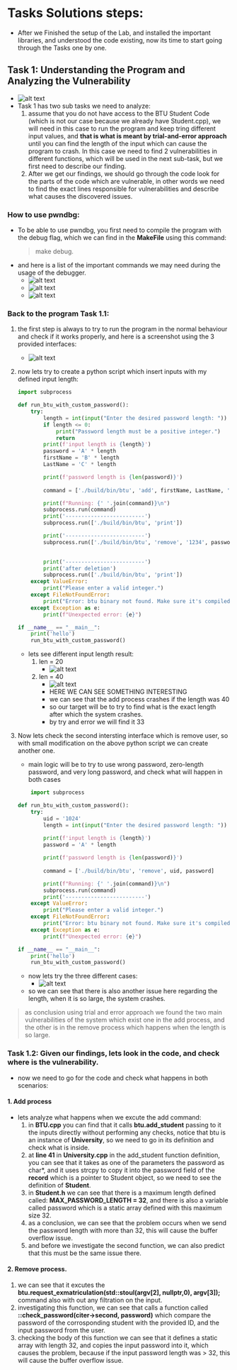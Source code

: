 # Tasks Solutions steps: 
* After we Finished the setup of the Lab, and installed the important libraries, and understood the code existing, now its time to start going through the Tasks one by one.

## Task 1: Understanding the Program and Analyzing the Vulnerability
* ![alt text](image-7.png)
* Task 1 has two sub tasks we need to analyze: 
    1. assume that you do not have access to the BTU Student Code (which is not our case because we already have Student.cpp), we will need in this case to run the program and keep tring different input values, and **that is what is meant by trial-and-error approach** until you can find the length of the input which can cause the program to crash. In this case we need to find 2 vulnerabilities in different functions, which will be used in the next sub-task, but we first need to describe our finding. 
    2. After we get our findings, we should go through the code look for the parts of the code which are vulnerable, in other words we need to find the exact lines responsible for vulnerabilities and describe what causes the discovered issues. 

### How to use pwndbg:
* To be able to use pwndbg, you first need to compile the program with the debug flag, which we can find in the **MakeFile** using this command:
    > make debug. 
* and here is a list of the important commands we may need during the usage of the debugger. 
    * ![alt text](image-8.png)
    * ![alt text](image-9.png)
    * ![alt text](image-10.png)

### Back to the program Task 1.1:
1. the first step is always to try to run the program in the normal behaviour and check if it works properly, and here is a screenshot using the 3 provided interfaces:
    * ![alt text](image-11.png)
2. now lets try to create a python script which insert inputs with my defined input length:
    ``` python
    import subprocess

    def run_btu_with_custom_password():
        try:
            length = int(input("Enter the desired password length: "))
            if length <= 0:
                print("Password length must be a positive integer.")
                return
            print(f'input length is {length}')
            password = 'A' * length
            firstName = 'B' * length
            LastName = 'C' * length

            print(f'password length is {len(password)}')
            
            command = ['./build/bin/btu', 'add', firstName, LastName, '1234', password]

            print(f"Running: {' '.join(command)}\n")
            subprocess.run(command)
            print('-------------------------')
            subprocess.run(['./build/bin/btu', 'print'])

            print('-------------------------')
            subprocess.run(['./build/bin/btu', 'remove', '1234', password])
            

            print('-------------------------')
            print('after deletion')
            subprocess.run(['./build/bin/btu', 'print'])
        except ValueError:
            print("Please enter a valid integer.")
        except FileNotFoundError:
            print("Error: btu binary not found. Make sure it's compiled and in the correct path.")
        except Exception as e:
            print(f"Unexpected error: {e}")

    if __name__ == "__main__":
        print('hello')
        run_btu_with_custom_password()

    ```

    * lets see different input length result: 
        1. len = 20
            - ![alt text](image-14.png)
        2. len = 40
            * ![alt text](image-13.png)
            * HERE WE CAN SEE SOMETHING INTERESTING
            * we can see that the add process crashes if the length was 40
            * so our target will be to try to find what is the exact length after which the system crashes. 
            * by try and error we will find it 33
3. Now lets check the second intersting interface which is remove user, so with small modification on the above python script we can create another one.
    * main logic will be to try to use wrong password, zero-length password, and very long password, and check what will happen in both cases
    ``` python
        import subprocess

    def run_btu_with_custom_password():
        try:
            uid = '1024'
            length = int(input("Enter the desired password length: "))
            
            print(f'input length is {length}')
            password = 'A' * length

            print(f'password length is {len(password)}')
            
            command = ['./build/bin/btu', 'remove', uid, password]

            print(f"Running: {' '.join(command)}\n")
            subprocess.run(command)
            print('-------------------------')
        except ValueError:
            print("Please enter a valid integer.")
        except FileNotFoundError:
            print("Error: btu binary not found. Make sure it's compiled and in the correct path.")
        except Exception as e:
            print(f"Unexpected error: {e}")

    if __name__ == "__main__":
        print('hello')
        run_btu_with_custom_password()


    ```
    * now lets try the three different cases: 
        - ![alt text](image-15.png)
    * so we can see that there is also another issue here regarding the length, when it is so large, the system crashes.

> as conclusion using trial and error approach we found the two main vulnerabilities of the system which exist one in the add process, and the other is in the remove process which happens when the length is so large. 

### Task 1.2: Given our findings, lets look in the code, and check where is the vulnerability. 
* now we need to go for the code and check what happens in both scenarios:

#### 1. Add process
* lets analyze what happens when we excute the add command: 
    1. in **BTU.cpp** you can find that it calls **btu.add_student** passing to it the inputs directly without performing any checks, notice that btu is an instance of **University**, so we need to go in its definition and check what is inside. 
    2. at **line 41** in **University.cpp** in the add_student function definition, you can see that it takes as one of the parameters the password as char*, and it uses strcpy to copy it into the password field of the **record**  which is a pointer to Student object, so we need to see the definition of **Student**. 
    3. in **Student.h** we can see that there is a maximum length defined called: **MAX_PASSWORD_LENGTH = 32**, and there is also a variable called password which is a static array defined with this maximum size 32. 
    4. as a conclusion, we can see that the problem occurs when we send the password length with more than 32, this will cause the buffer overflow issue.
    5. and before we investigate the second function, we can also predict that this must be the same issue there. 
#### 2. Remove process. 
1. we can see that it excutes the **btu.request_exmatriculation(std::stoul(argv[2], nullptr,0), argv[3]);** command also with out any filtration on the input.
2. investigating this function, we can see that calls a function called **::check_password(citer->second, password)** which compare the password of the corrosponding student with the provided ID, and the input password from the user.
3. checking the body of this function we can see that it defines a static array with length 32, and copies the input password into it, which causes the problem, because if the input password length was > 32, this will cause the buffer overflow issue. 